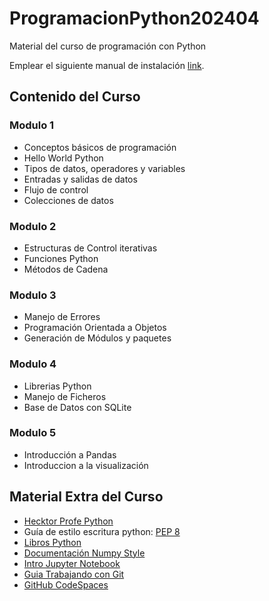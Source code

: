 # ProgramacionPython202404

Material del curso de programación con Python

Emplear el siguiente manual de instalación [link](https://gdelgador.github.io/ProgramacionPython202404).

## Contenido del Curso

### Modulo 1
- Conceptos básicos de programación
- Hello World Python
- Tipos de datos, operadores y variables
- Entradas y salidas de datos
- Flujo de control
- Colecciones de datos

### Modulo 2
- Estructuras de Control iterativas
- Funciones Python
- Métodos de Cadena

### Modulo 3
- Manejo de Errores
- Programación Orientada a Objetos
- Generación de Módulos y paquetes

### Modulo 4
- Librerias Python
- Manejo de Ficheros
- Base de Datos con SQLite

### Modulo 5
- Introducción a Pandas
- Introduccion a la visualización


## Material Extra del Curso

- [Hecktor Profe Python](https://docs.hektorprofe.net/python/) 
- Guía de estilo escritura python: [PEP 8](https://www.python.org/dev/peps/pep-0008/?fbclid=IwAR1nA1UklLNW22-9t32Clybzyczj_i6EMA1fJdk9TwUe-OXLSriPQH9xKhE)
- [Libros Python](https://drive.google.com/drive/folders/1u_dg31pkLasj2H3L4VO2QUNFnYpA9bn1?usp=sharing) 
- [Documentación Numpy Style](https://numpydoc.readthedocs.io/en/latest/format.html)
- [Intro Jupyter Notebook](https://www.youtube.com/watch?v=CwbMaSkKDZg&ab_channel=RafaGonzalezGouveia)
- [Guia Trabajando con Git](https://www.freecodecamp.org/espanol/news/guia-para-principiantes-de-git-y-github/)
- [GitHub CodeSpaces](https://www.youtube.com/watch?v=pmVx7Ic3ITE&ab_channel=FaztCode)